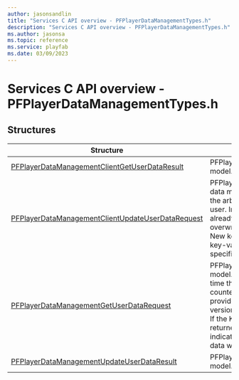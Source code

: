 ```yaml
---
author: jasonsandlin
title: "Services C API overview - PFPlayerDataManagementTypes.h"
description: "Services C API overview - PFPlayerDataManagementTypes.h"
ms.author: jasonsa
ms.topic: reference
ms.service: playfab
ms.date: 03/09/2023
---
```


# Services C API overview - PFPlayerDataManagementTypes.h

  
## Structures  

| Structure | Description |  
| --- | --- |  
| [PFPlayerDataManagementClientGetUserDataResult](structs/pfplayerdatamanagementclientgetuserdataresult.md) | PFPlayerDataManagementClientGetUserDataResult data model. |  
| [PFPlayerDataManagementClientUpdateUserDataRequest](structs/pfplayerdatamanagementclientupdateuserdatarequest.md) | PFPlayerDataManagementClientUpdateUserDataRequest data model. This function performs an additive update of the arbitrary strings containing the custom data for the user. In updating the custom data object, keys which already exist in the object will have their values overwritten, while keys with null values will be removed. New keys will be added, with the given values. No other key-value pairs will be changed apart from those specified in the call. |  
| [PFPlayerDataManagementGetUserDataRequest](structs/pfplayerdatamanagementgetuserdatarequest.md) | PFPlayerDataManagementGetUserDataRequest data model. Data is stored as JSON key-value pairs. Every time the data is updated via any source, the version counter is incremented. If the Version parameter is provided, then this call will only return data if the current version on the system is greater than the value provided. If the Keys parameter is provided, the data object returned will only contain the data specific to the indicated Keys. Otherwise, the full set of custom user data will be returned. |  
| [PFPlayerDataManagementUpdateUserDataResult](structs/pfplayerdatamanagementupdateuserdataresult.md) | PFPlayerDataManagementUpdateUserDataResult data model. |  
